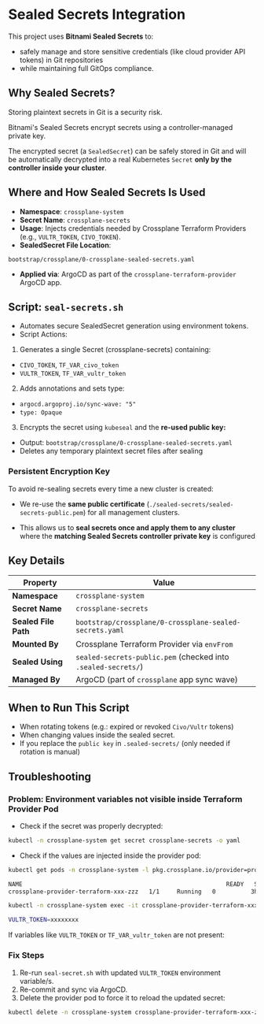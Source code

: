 # Sealed Secrets Integration

This project uses **Bitnami Sealed Secrets** to:

- safely manage and store sensitive credentials (like cloud provider API tokens) in Git repositories
- while maintaining full GitOps compliance.

## Why Sealed Secrets?

Storing plaintext secrets in Git is a security risk.

Bitnami's Sealed Secrets encrypt secrets using a controller-managed private key.

The encrypted secret (a `SealedSecret`) can be safely stored in Git and will be automatically decrypted into a real Kubernetes `Secret` **only by the controller inside your cluster**.

## Where and How Sealed Secrets Is Used

* **Namespace**: `crossplane-system`
* **Secret Name**: `crossplane-secrets`
* **Usage**: Injects credentials needed by Crossplane Terraform Providers (e.g., `VULTR_TOKEN`, `CIVO_TOKEN`).
* **SealedSecret File Location**:

```
bootstrap/crossplane/0-crossplane-sealed-secrets.yaml
```

* **Applied via**: ArgoCD as part of the `crossplane-terraform-provider` ArgoCD app.

## Script: `seal-secrets.sh`

- Automates secure SealedSecret generation using environment tokens.
- Script Actions:

1. Generates a single Secret (crossplane-secrets) containing:

- `CIVO_TOKEN`, `TF_VAR_civo_token`
- `VULTR_TOKEN`, `TF_VAR_vultr_token`

2. Adds annotations and sets type:

- `argocd.argoproj.io/sync-wave: "5"`
- `type: Opaque`

3. Encrypts the secret using `kubeseal` and the **re-used public key:**

- Output: `bootstrap/crossplane/0-crossplane-sealed-secrets.yaml`
- Deletes any temporary plaintext secret files after sealing

### Persistent Encryption Key

To avoid re-sealing secrets every time a new cluster is created:

- We re-use the **same public certificate** (`./sealed-secrets/sealed-secrets-public.pem`) for all management clusters.

- This allows us to **seal secrets once and apply them to any cluster** where the **matching Sealed Secrets controller private key** is configured

##  Key Details

| Property             | Value                                                         |
| -------------------- | ------------------------------------------------------------- |
| **Namespace**        | `crossplane-system`                                           |
| **Secret Name**      | `crossplane-secrets`                                          |
| **Sealed File Path** | `bootstrap/crossplane/0-crossplane-sealed-secrets.yaml`       |
| **Mounted By**       | Crossplane Terraform Provider via `envFrom`                   |
| **Sealed Using**     | `sealed-secrets-public.pem` (checked into `.sealed-secrets/`) |
| **Managed By**       | ArgoCD (part of `crossplane` app sync wave)                   |

## When to Run This Script

- When rotating tokens (e.g.: expired or revoked `Civo/Vultr` tokens)
- When changing values inside the sealed secret.
- If you replace the `public key` in `.sealed-secrets/` (only needed if rotation is manual)

## Troubleshooting

### Problem: Environment variables not visible inside Terraform Provider Pod

- Check if the secret was properly decrypted:

```sh
kubectl -n crossplane-system get secret crossplane-secrets -o yaml
```

- Check if the values are injected inside the provider pod:

```sh
kubectl get pods -n crossplane-system -l pkg.crossplane.io/provider=provider-terraform

NAME                                                          READY   STATUS    RESTARTS   AGE
crossplane-provider-terraform-xxx-zzz   1/1     Running   0          3h29m
```

```sh
kubectl -n crossplane-system exec -it crossplane-provider-terraform-xxx-zzz -- env | grep VULTR

VULTR_TOKEN=xxxxxxxx
```

If variables like `VULTR_TOKEN` or `TF_VAR_vultr_token` are not present:

### Fix Steps

1. Re-run `seal-secret.sh` with updated `VULTR_TOKEN` environment variable/s.
2. Re-commit and sync via ArgoCD.
3. Delete the provider pod to force it to reload the updated secret:

```sh
kubectl delete -n crossplane-system crossplane-provider-terraform-xxx-zzz -l pkg.crossplane.io/provider=provider-terraform
```
